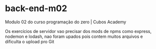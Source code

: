 # back-end-m02
Modulo 02 do curso programação do zero | Cubos Academy

Os exercícios de servidor vao precisar dos mods de npms como express, nodemon e lodash, nao foram upados pois contem muitos arquivos e dificulta o upload pro Git
